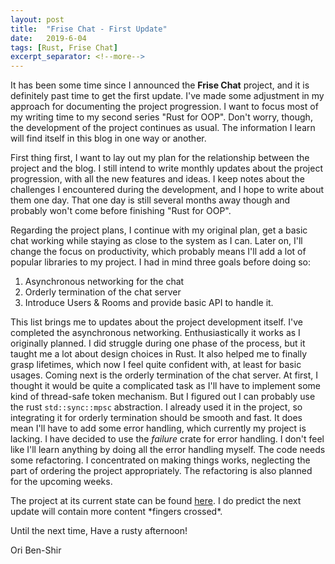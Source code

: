 ```yaml
---
layout: post
title:  "Frise Chat - First Update"
date:   2019-6-04
tags: [Rust, Frise Chat]
excerpt_separator: <!--more-->
---
```


It has been some time since I announced the **Frise Chat** project, and it is definitely past time to get the first update. I've made some adjustment in my approach for documenting the project progression. I want to focus most of my writing time to my second series "Rust for OOP". Don't worry, though, the development of the project continues as usual. The information I learn will find itself in this blog in one way or another. <!--more-->

First thing first, I want to lay out my plan for the relationship between the project and the blog. I still intend to write monthly updates about the project progression, with all the new features and ideas. I keep notes about the challenges I encountered during the development, and I hope to write about them one day. That one day is still several months away though and probably won't come before finishing "Rust for OOP". 

Regarding the project plans, I continue with my original plan, get a basic chat working while staying as close to the system as I can. Later on, I'll change the focus on productivity, which probably means I'll add a lot of popular libraries to my project. I had in mind three goals before doing so:
1. Asynchronous networking for the chat
2. Orderly termination of the chat server
3. Introduce Users & Rooms and provide basic API to handle it. 

This list brings me to updates about the project development itself. I've completed the asynchronous networking. Enthusiastically it works as I originally planned. I did struggle during one phase of the process, but it taught me a lot about design choices in Rust. It also helped me to finally grasp lifetimes, which now I feel quite confident with, at least for basic usages. Coming next is the orderly termination of the chat server. At first, I thought it would be quite a complicated task as I'll have to implement some kind of thread-safe token mechanism. But I figured out I can probably use the rust `std::sync::mpsc` abstraction. I already used it in the project, so integrating it for orderly termination should be smooth and fast. It does mean I'll have to add some error handling, which currently my project is lacking. I have decided to use the *failure* crate for error handling. I don't feel like I'll learn anything by doing all the error handling myself. The code needs some refactoring. I concentrated on making things works, neglecting the part of ordering the project appropriately. The refactoring is also planned for the upcoming weeks. 

The project at its current state can be found [here](https://github.com/oribenshir/frise_chat "Frise Chat"). I do predict the next update will contain more content \*fingers crossed\*.

Until the next time,
Have a rusty afternoon!

Ori Ben-Shir